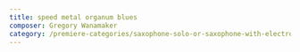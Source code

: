 ```yaml
---
title: speed metal organum blues
composer: Gregory Wanamaker
category: /premiere-categories/saxophone-solo-or-saxophone-with-electronics-piano-or-orchestra
---
```


